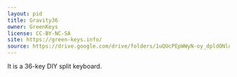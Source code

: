 ```yaml
---
layout: pid
title: Gravity36
owner: GreenKeys
license: CC-BY-NC-SA
site: https://green-keys.info/
source: https://drive.google.com/drive/folders/1uQUcPEpWWyN-oy_dpldONlol7jjU-95X
---
```

It is a 36-key DIY split keyboard.
